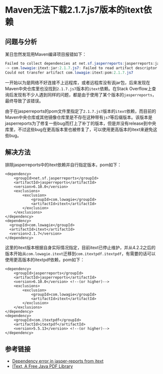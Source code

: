 # Maven无法下载2.1.7.js7版本的itext依赖

## 问题与分析

某日忽然发现用Maven编译项目报错如下：

```java
Failed to collect dependencies at net.sf.jasperreports:jasperreports:jar:6.10.0
-> com.lowagie:itext:jar:2.1.7.js7: Failed to read artifact descriptor for com.lowagie:itext:jar:2.1.7.js7: 
Could not transfer artifact com.lowagie:itext:pom:2.1.7.js7
```
<!--more-->

一开始以为是网络不好连接不上远程库，或者远程库没有该jar包，后来发现在Maven中央仓库里也没找到`2.1.7.js7`版本的`itext`依赖。在Stack Overflow上查询后发现有不少人遇到同样的问题，都是由于使用了某个版本的`jasperreports`，最终导致了该错误。

由于在jasperreports的pom文件里指定了`2.1.7.js7`版本的`itext`依赖，而目前的Maven中央仓库或其他镜像仓库里是不存在这种带有`js7`等后缀版本。该版本是jasperreports为了修复一些bug而打上了补丁的版本，但是并没有release到中央库里，不过这些bug在更高版本里也被修复了，可以使用更高版本的itext来避免这些bug。

## 解决方法

排除jasperreports中的itext依赖并自行指定版本，pom如下：

```
<dependency>
    <groupId>net.sf.jasperreports</groupId>
    <artifactId>jasperreports</artifactId>
    <version>6.10.0</version>
    <exclusions>
        <exclusion>
            <groupId>com.lowagie</groupId>
            <artifactId>itext</artifactId>
        </exclusion>
    </exclusions>
</dependency>
<dependency>
  <groupId>com.lowagie</groupId>
  <artifactId>itext</artifactId>
  <version>2.1.7</version>
</dependency>
```

这里的itext版本根据自身实际情况指定，目前itext已停止维护，并从4.2.2之后的版本开始从`com.lowagie.itext`迁移到`com.itextpdf.itextpdf`，有需要的话可以使用更高版本的itextpdf依赖，pom如下：

```
<dependency>
    <groupId>jasperreports</groupId>
    <artifactId>jasperreports</artifactId>
    <version>6.10.0</version> <!--(or higher)-->
    <exclusions>
        <exclusion>
            <groupId>com.lowagie</groupId>
            <artifactId>itext</artifactId>
        </exclusion>
    </exclusions>
</dependency>
<dependency>
    <groupId>com.itextpdf</groupId>
    <artifactId>itextpdf</artifactId>
    <version>5.5.13</version> <!--(or higher)-->
</dependency>
```

## 参考链接

* [Dependency error in jasper-reports from itext](https://stackoverflow.com/questions/31314373/dependency-error-in-jasper-reports-from-itext)
* [IText, A Free Java PDF Library](https://mvnrepository.com/artifact/com.lowagie/itext)